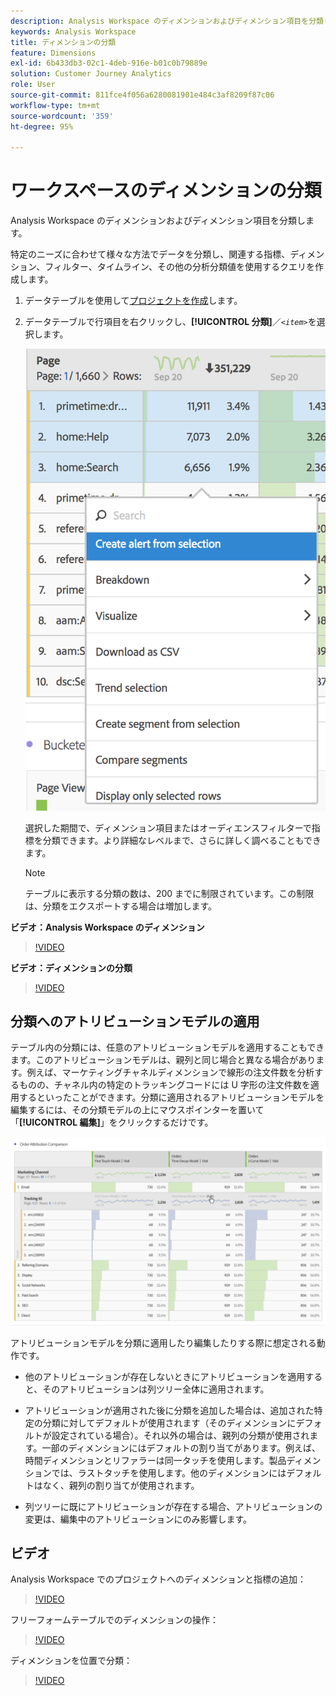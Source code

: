 ```yaml
---
description: Analysis Workspace のディメンションおよびディメンション項目を分類します。
keywords: Analysis Workspace
title: ディメンションの分類
feature: Dimensions
exl-id: 6b433db3-02c1-4deb-916e-b01c0b79889e
solution: Customer Journey Analytics
role: User
source-git-commit: 811fce4f056a6280081901e484c3af8209f87c06
workflow-type: tm+mt
source-wordcount: '359'
ht-degree: 95%

---
```


# ワークスペースのディメンションの分類

Analysis Workspace のディメンションおよびディメンション項目を分類します。

特定のニーズに合わせて様々な方法でデータを分類し、関連する指標、ディメンション、フィルター、タイムライン、その他の分析分類値を使用するクエリを作成します。

1. データテーブルを使用して[プロジェクトを作成](/help/analysis-workspace/home.md)します。
1. データテーブルで行項目を右クリックし、**[!UICONTROL 分類]**／*`<item>`*&#x200B;を選択します。

   ![選択した項目からアラートを作成を表示する手順の結果。](assets/fa_data_table_actions.png)

   選択した期間で、ディメンション項目またはオーディエンスフィルターで指標を分類できます。より詳細なレベルまで、さらに詳しく調べることもできます。

   >[!NOTE]
   >
   >テーブルに表示する分類の数は、200 までに制限されています。この制限は、分類をエクスポートする場合は増加します。

**ビデオ：Analysis Workspace のディメンション**

>[!VIDEO](https://video.tv.adobe.com/v/23971)

**ビデオ：ディメンションの分類**

>[!VIDEO](https://video.tv.adobe.com/v/23969)

## 分類へのアトリビューションモデルの適用

テーブル内の分類には、任意のアトリビューションモデルを適用することもできます。このアトリビューションモデルは、親列と同じ場合と異なる場合があります。例えば、マーケティングチャネルディメンションで線形の注文件数を分析するものの、チャネル内の特定のトラッキングコードには U 字形の注文件数を適用するといったことができます。分類に適用されるアトリビューションモデルを編集するには、その分類モデルの上にマウスポインターを置いて「**[!UICONTROL 編集]**」をクリックするだけです。

![分類設定を表示した注文属性比較](assets/breakdown_settings.png)

アトリビューションモデルを分類に適用したり編集したりする際に想定される動作です。

* 他のアトリビューションが存在しないときにアトリビューションを適用すると、そのアトリビューションは列ツリー全体に適用されます。

* アトリビューションが適用された後に分類を追加した場合は、追加された特定の分類に対してデフォルトが使用されます（そのディメンションにデフォルトが設定されている場合）。それ以外の場合は、親列の分類が使用されます。一部のディメンションにはデフォルトの割り当てがあります。例えば、時間ディメンションとリファラーは同一タッチを使用します。製品ディメンションでは、ラストタッチを使用します。他のディメンションにはデフォルトはなく、親列の割り当てが使用されます。

* 列ツリーに既にアトリビューションが存在する場合、アトリビューションの変更は、編集中のアトリビューションにのみ影響します。

## ビデオ

Analysis Workspace でのプロジェクトへのディメンションと指標の追加：

>[!VIDEO](https://video.tv.adobe.com/v/30606)

フリーフォームテーブルでのディメンションの操作：

>[!VIDEO](https://video.tv.adobe.com/v/40179)

ディメンションを位置で分類：

>[!VIDEO](https://video.tv.adobe.com/v/24033)
